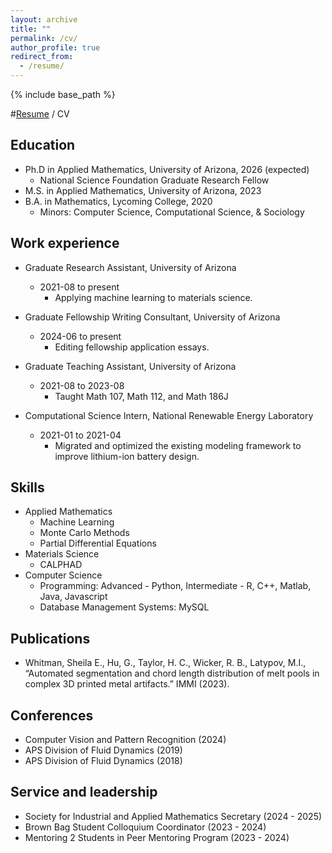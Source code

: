 ```yaml
---
layout: archive
title: ""
permalink: /cv/
author_profile: true
redirect_from:
  - /resume/
---
```


{% include base_path %}

#[Resume](https://whishei.github.io/files/Whitman_Sheila_Resume.pdf) / CV 

## Education
* Ph.D in Applied Mathematics, University of Arizona, 2026 (expected)
    * National Science Foundation Graduate Research Fellow
* M.S. in Applied Mathematics, University of Arizona, 2023
* B.A. in Mathematics, Lycoming College, 2020
    * Minors: Computer Science, Computational Science, & Sociology 

## Work experience
* Graduate Research Assistant, University of Arizona
  * 2021-08 to present
    * Applying machine learning to materials science.
 
* Graduate Fellowship Writing Consultant, University of Arizona
  * 2024-06 to present
    * Editing fellowship application essays. 

* Graduate Teaching Assistant, University of Arizona
  * 2021-08 to 2023-08
    * Taught Math 107, Math 112, and Math 186J

* Computational Science Intern, National Renewable Energy Laboratory
  * 2021-01 to 2021-04
    * Migrated and optimized the existing modeling framework to improve lithium-ion battery design.

## Skills
* Applied Mathematics
  * Machine Learning 
  * Monte Carlo Methods
  * Partial Differential Equations
* Materials Science
  * CALPHAD
* Computer Science
  * Programming: Advanced - Python, Intermediate - R, C++, Matlab, Java, Javascript
  * Database Management Systems: MySQL

## Publications
* Whitman, Sheila E., Hu, G., Taylor, H. C., Wicker, R. B., Latypov, M.I., “Automated segmentation and chord length distribution of melt pools in complex 3D printed metal artifacts.” IMMI (2023).
  
## Conferences
* Computer Vision and Pattern Recognition (2024)
* APS Division of Fluid Dynamics (2019)
* APS Division of Fluid Dynamics (2018)
  
  
## Service and leadership
* Society for Industrial and Applied Mathematics Secretary (2024 - 2025)
* Brown Bag Student Colloquium Coordinator (2023 - 2024)
* Mentoring 2 Students in Peer Mentoring Program (2023 - 2024)

